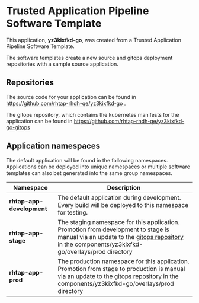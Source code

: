 # Trusted Application Pipeline Software Template

This application, **yz3kixfkd-go**, was created from a Trusted Application Pipeline Software Template.

The software templates create a new source and gitops deployment repositories with a sample source application. 

## Repositories

The source code for your application can be found in [https://github.com/rhtap-rhdh-qe/yz3kixfkd-go ](https://github.com/rhtap-rhdh-qe/yz3kixfkd-go ).
 
The gitops repository, which contains the kubernetes manifests for the application can be found in 
[https://github.com/rhtap-rhdh-qe/yz3kixfkd-go-gitops ](https://github.com/rhtap-rhdh-qe/yz3kixfkd-go-gitops ) 

## Application namespaces 

The default application will be found in the following namespaces. Applications can be deployed into unique namespaces or multiple software templates can also bet generated into the same group namespaces.  

|  Namespace   |  Description   |  
| -------- | -------- |   
| **rhtap-app-development** | The default application during development. Every build will be deployed to this namespace for testing. | 
| **rhtap-app-stage** | The staging namespace for this application. Promotion from development to stage is manual via an update to the [gitops repository](https://github.com/rhtap-rhdh-qe/yz3kixfkd-go-gitops ) in the components/yz3kixfkd-go/overlays/prod directory |  
| **rhtap-app-prod** | The production namespace for this application. Promotion from stage to production is manual via an update to the [gitops repository](https://github.com/rhtap-rhdh-qe/yz3kixfkd-go-gitops ) in the components/yz3kixfkd-go/overlays/prod directory | 